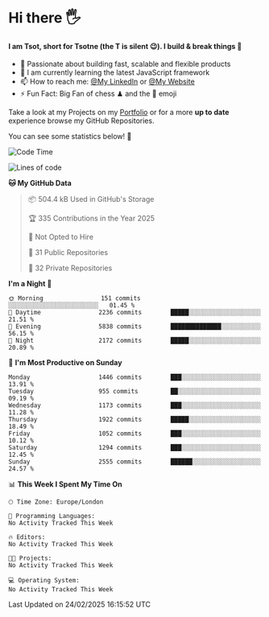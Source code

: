 # Hi there :raised_hand_with_fingers_splayed:
#### I am Tsot, short for Tsotne (the T is silent :wink:). I build & break things :space_invader:
- :telescope: Passionate about building fast, scalable and flexible products
- :seedling: I am currently learning the latest JavaScript framework 
- :mailbox: How to reach me: [@My LinkedIn](https://www.linkedin.com/in/tsotne-gvadzabia/) or [@My Website](https://tsotne.co.uk/contact)
- :zap: Fun Fact: Big Fan of chess ♟ and the 👾 emoji

Take a look at my Projects on my [Portfolio](https://tsotne.co.uk/) or for a more **up to date** experience browse my GitHub Repositories.

You can see some statistics below! :space_invader:
<!--START_SECTION:waka-->
![Code Time](http://img.shields.io/badge/Code%20Time-761%20hrs%202%20mins-blue)

![Lines of code](https://img.shields.io/badge/From%20Hello%20World%20I%27ve%20Written-7.2%20million%20lines%20of%20code-blue)

**🐱 My GitHub Data** 

> 📦 504.4 kB Used in GitHub's Storage 
 > 
> 🏆 335 Contributions in the Year 2025
 > 
> 🚫 Not Opted to Hire
 > 
> 📜 31 Public Repositories 
 > 
> 🔑 32 Private Repositories 
 > 
**I'm a Night 🦉** 

```text
🌞 Morning                151 commits         ░░░░░░░░░░░░░░░░░░░░░░░░░   01.45 % 
🌆 Daytime                2236 commits        █████░░░░░░░░░░░░░░░░░░░░   21.51 % 
🌃 Evening                5838 commits        ██████████████░░░░░░░░░░░   56.15 % 
🌙 Night                  2172 commits        █████░░░░░░░░░░░░░░░░░░░░   20.89 % 
```
📅 **I'm Most Productive on Sunday** 

```text
Monday                   1446 commits        ███░░░░░░░░░░░░░░░░░░░░░░   13.91 % 
Tuesday                  955 commits         ██░░░░░░░░░░░░░░░░░░░░░░░   09.19 % 
Wednesday                1173 commits        ███░░░░░░░░░░░░░░░░░░░░░░   11.28 % 
Thursday                 1922 commits        █████░░░░░░░░░░░░░░░░░░░░   18.49 % 
Friday                   1052 commits        ███░░░░░░░░░░░░░░░░░░░░░░   10.12 % 
Saturday                 1294 commits        ███░░░░░░░░░░░░░░░░░░░░░░   12.45 % 
Sunday                   2555 commits        ██████░░░░░░░░░░░░░░░░░░░   24.57 % 
```


📊 **This Week I Spent My Time On** 

```text
🕑︎ Time Zone: Europe/London

💬 Programming Languages: 
No Activity Tracked This Week

🔥 Editors: 
No Activity Tracked This Week

🐱‍💻 Projects: 
No Activity Tracked This Week

💻 Operating System: 
No Activity Tracked This Week
```


 Last Updated on 24/02/2025 16:15:52 UTC
<!--END_SECTION:waka-->
